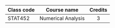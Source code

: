 | Class code | Course name        | Credits |
| ---------- | ------------------ | :-----: |
| STAT452    | Numerical Analysis |    3    |
